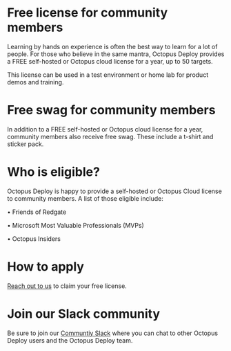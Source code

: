 
# Free license for community members
Learning by hands on experience is often the best way to learn for a lot of people.  For those who believe in the same mantra, Octopus Deploy provides a FREE self-hosted or Octopus cloud license for a year, up to 50 targets. 

This license can be used in a test environment or home lab for product demos and training. 

# Free swag for community members
In addition to a FREE self-hosted or Octopus cloud license for a year, community members also receive free swag. These include a t-shirt and sticker pack. 

# Who is eligible?
Octopus Deploy is happy to provide a self-hosted or Octopus Cloud license to community members. A list of those eligible include:

• Friends of Redgate

• Microsoft Most Valuable Professionals (MVPs)

• Octopus Insiders

# How to apply

[Reach out to us](mailto:mvp@octopus.com) to claim your free license. 

# Join our Slack community

Be sure to join our [Communtiy Slack](https://octopus.com/slack) where you can chat to other Octopus Deploy users and the Octopus Deploy team. 
